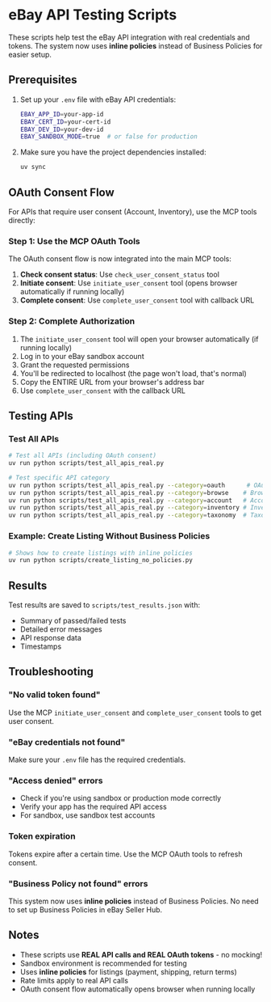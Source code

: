 # eBay API Testing Scripts

These scripts help test the eBay API integration with real credentials and tokens.
The system now uses **inline policies** instead of Business Policies for easier setup.

## Prerequisites

1. Set up your `.env` file with eBay API credentials:
   ```bash
   EBAY_APP_ID=your-app-id
   EBAY_CERT_ID=your-cert-id
   EBAY_DEV_ID=your-dev-id
   EBAY_SANDBOX_MODE=true  # or false for production
   ```

2. Make sure you have the project dependencies installed:
   ```bash
   uv sync
   ```

## OAuth Consent Flow

For APIs that require user consent (Account, Inventory), use the MCP tools directly:

### Step 1: Use the MCP OAuth Tools

The OAuth consent flow is now integrated into the main MCP tools:

1. **Check consent status**: Use `check_user_consent_status` tool
2. **Initiate consent**: Use `initiate_user_consent` tool (opens browser automatically if running locally)
3. **Complete consent**: Use `complete_user_consent` tool with callback URL

### Step 2: Complete Authorization

1. The `initiate_user_consent` tool will open your browser automatically (if running locally)
2. Log in to your eBay sandbox account
3. Grant the requested permissions
4. You'll be redirected to localhost (the page won't load, that's normal)
5. Copy the ENTIRE URL from your browser's address bar
6. Use `complete_user_consent` with the callback URL

## Testing APIs

### Test All APIs

```bash
# Test all APIs (including OAuth consent)
uv run python scripts/test_all_apis_real.py

# Test specific API category
uv run python scripts/test_all_apis_real.py --category=oauth      # OAuth consent flow
uv run python scripts/test_all_apis_real.py --category=browse    # Browse API
uv run python scripts/test_all_apis_real.py --category=account   # Account API
uv run python scripts/test_all_apis_real.py --category=inventory # Inventory API (with inline policies)
uv run python scripts/test_all_apis_real.py --category=taxonomy  # Taxonomy API
```

### Example: Create Listing Without Business Policies

```bash
# Shows how to create listings with inline policies
uv run python scripts/create_listing_no_policies.py
```

## Results

Test results are saved to `scripts/test_results.json` with:
- Summary of passed/failed tests
- Detailed error messages
- API response data
- Timestamps

## Troubleshooting

### "No valid token found"
Use the MCP `initiate_user_consent` and `complete_user_consent` tools to get user consent.

### "eBay credentials not found"
Make sure your `.env` file has the required credentials.

### "Access denied" errors
- Check if you're using sandbox or production mode correctly
- Verify your app has the required API access
- For sandbox, use sandbox test accounts

### Token expiration
Tokens expire after a certain time. Use the MCP OAuth tools to refresh consent.

### "Business Policy not found" errors
This system now uses **inline policies** instead of Business Policies. No need to set up Business Policies in eBay Seller Hub.

## Notes

- These scripts use **REAL API calls and REAL OAuth tokens** - no mocking!
- Sandbox environment is recommended for testing
- Uses **inline policies** for listings (payment, shipping, return terms)
- Rate limits apply to real API calls
- OAuth consent flow automatically opens browser when running locally